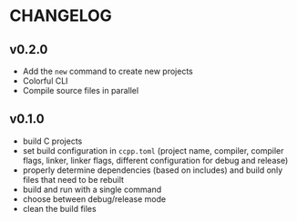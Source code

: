 # CHANGELOG

## v0.2.0
- Add the `new` command to create new projects
- Colorful CLI
- Compile source files in parallel

## v0.1.0
- build C projects
- set build configuration in `ccpp.toml` (project name, compiler, compiler
  flags, linker, linker flags, different configuration for debug and release)
- properly determine dependencies (based on includes) and build only files that
  need to be rebuilt
- build and run with a single command
- choose between debug/release mode
- clean the build files
